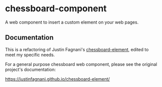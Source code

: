 # chessboard-component

A web component to insert a custom <chess-board> element on your web pages.

## Documentation

This is a refactoring of Justin Fagnani's [chessboard-element](https://github.com/justinfagnani/chessboard-element), edited to meet my specific needs.

For a general purpose chessboard web component, please see the original project's documentation:

https://justinfagnani.github.io/chessboard-element/

